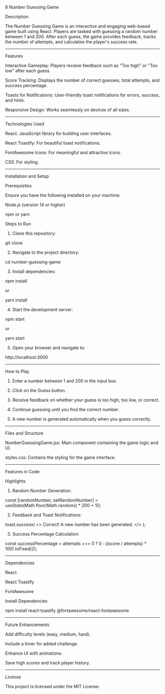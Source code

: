 8
Number Guessing Game

Description

The Number Guessing Game is an interactive and engaging web-based game built using React. Players are tasked with guessing a random number between 1 and 200. After each guess, the game provides feedback, tracks the number of attempts, and calculates the player's success rate.


---

Features

Interactive Gameplay: Players receive feedback such as "Too high" or "Too low" after each guess.

Score Tracking: Displays the number of correct guesses, total attempts, and success percentage.

Toasts for Notifications: User-friendly toast notifications for errors, success, and hints.

Responsive Design: Works seamlessly on devices of all sizes.



---

Technologies Used

React: JavaScript library for building user interfaces.

React Toastify: For beautiful toast notifications.

FontAwesome Icons: For meaningful and attractive icons.

CSS: For styling.



---

Installation and Setup

Prerequisites

Ensure you have the following installed on your machine:

Node.js (version 14 or higher)

npm or yarn


Steps to Run

1. Clone this repository:

git clone <repository-url>


2. Navigate to the project directory:

cd number-guessing-game


3. Install dependencies:

npm install

or

yarn install


4. Start the development server:

npm start

or

yarn start


5. Open your browser and navigate to:

http://localhost:3000




---

How to Play

1. Enter a number between 1 and 200 in the input box.


2. Click on the Guess button.


3. Receive feedback on whether your guess is too high, too low, or correct.


4. Continue guessing until you find the correct number.


5. A new number is generated automatically when you guess correctly.




---

Files and Structure

NumberGuessingGame.jsx: Main component containing the game logic and UI.

styles.css: Contains the styling for the game interface.



---

Features in Code

Highlights

1. Random Number Generation:

const [randomNumber, setRandomNumber] = useState(Math.floor(Math.random() * 200 + 1));


2. Feedback and Toast Notifications:

toast.success(
    <>
        <FontAwesomeIcon icon={faCheckCircle} /> Correct! A new number has been generated.
    </>
);


3. Success Percentage Calculation:

const successPercentage = attempts === 0 ? 0 : ((score / attempts) * 100).toFixed(2);




---

Dependencies

React

React Toastify

FontAwesome


Install Dependencies

npm install react-toastify @fortawesome/react-fontawesome


---

Future Enhancements

Add difficulty levels (easy, medium, hard).

Include a timer for added challenge.

Enhance UI with animations.

Save high scores and track player history.



---

License

This project is licensed under the MIT License. 

